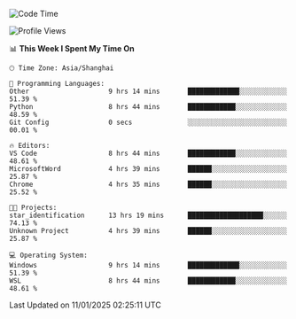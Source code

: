 <!--START_SECTION:waka-->
![Code Time](http://img.shields.io/badge/Code%20Time-2%2C205%20hrs%202%20mins-blue)

![Profile Views](http://img.shields.io/badge/Profile%20Views-0-blue)

📊 **This Week I Spent My Time On** 

```text
🕑︎ Time Zone: Asia/Shanghai

💬 Programming Languages: 
Other                    9 hrs 14 mins       █████████████░░░░░░░░░░░░   51.39 % 
Python                   8 hrs 44 mins       ████████████░░░░░░░░░░░░░   48.59 % 
Git Config               0 secs              ░░░░░░░░░░░░░░░░░░░░░░░░░   00.01 % 

🔥 Editors: 
VS Code                  8 hrs 44 mins       ████████████░░░░░░░░░░░░░   48.61 % 
MicrosoftWord            4 hrs 39 mins       ██████░░░░░░░░░░░░░░░░░░░   25.87 % 
Chrome                   4 hrs 35 mins       ██████░░░░░░░░░░░░░░░░░░░   25.52 % 

🐱‍💻 Projects: 
star_identification      13 hrs 19 mins      ███████████████████░░░░░░   74.13 % 
Unknown Project          4 hrs 39 mins       ██████░░░░░░░░░░░░░░░░░░░   25.87 % 

💻 Operating System: 
Windows                  9 hrs 14 mins       █████████████░░░░░░░░░░░░   51.39 % 
WSL                      8 hrs 44 mins       ████████████░░░░░░░░░░░░░   48.61 % 
```


 Last Updated on 11/01/2025 02:25:11 UTC
<!--END_SECTION:waka-->